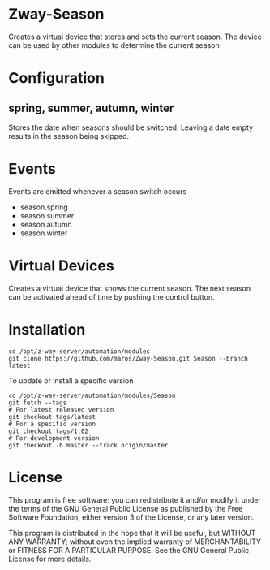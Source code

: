 # Zway-Season

Creates a virtual device that stores and sets the current season. The device
can be used by other modules to determine the current season

# Configuration

## spring, summer, autumn, winter

Stores the date when seasons should be switched. Leaving a date empty results
in the season being skipped.

# Events

Events are emitted whenever a season switch occurs

* season.spring
* season.summer
* season.autumn
* season.winter

# Virtual Devices

Creates a virtual device that shows the current season. The next season
can be activated ahead of time by pushing the control button.

# Installation

```shell
cd /opt/z-way-server/automation/modules
git clone https://github.com/maros/Zway-Season.git Season --branch latest
```

To update or install a specific version
```shell
cd /opt/z-way-server/automation/modules/Season
git fetch --tags
# For latest released version
git checkout tags/latest
# For a specific version
git checkout tags/1.02
# For development version
git checkout -b master --track origin/master
```

# License

This program is free software: you can redistribute it and/or modify
it under the terms of the GNU General Public License as published by
the Free Software Foundation, either version 3 of the License, or any 
later version.

This program is distributed in the hope that it will be useful,
but WITHOUT ANY WARRANTY; without even the implied warranty of
MERCHANTABILITY or FITNESS FOR A PARTICULAR PURPOSE. See the
GNU General Public License for more details.
